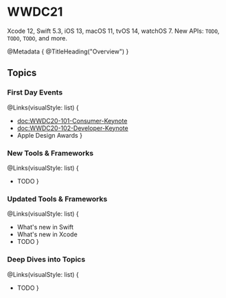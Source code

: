 # WWDC21

Xcode 12, Swift 5.3, iOS 13, macOS 11, tvOS 14, watchOS 7.
New APIs: ``TODO``, ``TODO``, ``TODO``, and more. 

@Metadata {
   @TitleHeading("Overview")
}


## Topics

### First Day Events

@Links(visualStyle: list) {
   - <doc:WWDC20-101-Consumer-Keynote>
   - <doc:WWDC20-102-Developer-Keynote>
   - Apple Design Awards
}


### New Tools & Frameworks

@Links(visualStyle: list) {
   - TODO
}


### Updated Tools & Frameworks

@Links(visualStyle: list) {
   - What's new in Swift
   - What's new in Xcode
   - TODO
}


### Deep Dives into Topics

@Links(visualStyle: list) {
   - TODO
}
